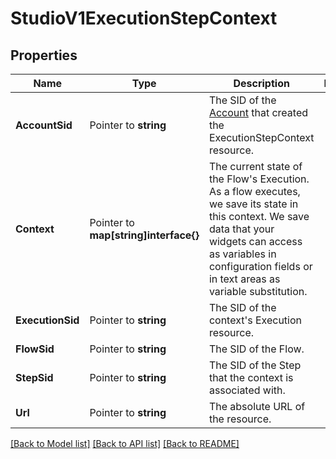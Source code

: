 # StudioV1ExecutionStepContext

## Properties

Name | Type | Description | Notes
------------ | ------------- | ------------- | -------------
**AccountSid** | Pointer to **string** | The SID of the [Account](https://www.twilio.com/docs/iam/api/account) that created the ExecutionStepContext resource. |
**Context** | Pointer to **map[string]interface{}** | The current state of the Flow's Execution. As a flow executes, we save its state in this context. We save data that your widgets can access as variables in configuration fields or in text areas as variable substitution. |
**ExecutionSid** | Pointer to **string** | The SID of the context's Execution resource. |
**FlowSid** | Pointer to **string** | The SID of the Flow. |
**StepSid** | Pointer to **string** | The SID of the Step that the context is associated with. |
**Url** | Pointer to **string** | The absolute URL of the resource. |

[[Back to Model list]](../README.md#documentation-for-models) [[Back to API list]](../README.md#documentation-for-api-endpoints) [[Back to README]](../README.md)



